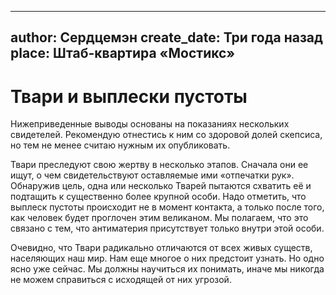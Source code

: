 
---
author: Сердцемэн
create_date: Три года назад
place: Штаб-квартира «Мостикс»
---

# Твари и выплески пустоты


Нижеприведенные выводы основаны на показаниях нескольких свидетелей. Рекомендую отнестись к ним со здоровой долей скепсиса, но тем не менее считаю нужным их опубликовать.


Твари преследуют свою жертву в несколько этапов. Сначала они ее ищут, о чем свидетельствуют оставляемые ими «отпечатки рук». Обнаружив цель, одна или несколько Тварей пытаются схватить её и подтащить к существенно более крупной особи. Надо отметить, что выплеск пустоты происходит не в момент контакта, а только после того, как человек будет проглочен этим великаном. Мы полагаем, что это связано с тем, что антиматерия присутствует только внутри этой особи.


Очевидно, что Твари радикально отличаются от всех живых существ, населяющих наш мир. Нам еще многое о них предстоит узнать. Но одно ясно уже сейчас. Мы должны научиться их понимать, иначе мы никогда не можем справиться с исходящей от них угрозой.




